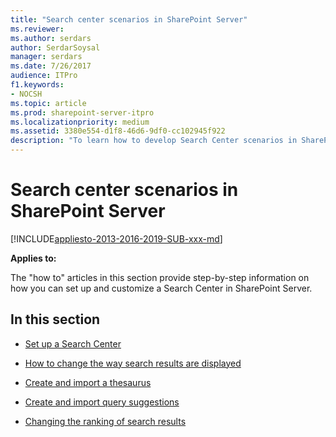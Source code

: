 ```yaml
---
title: "Search center scenarios in SharePoint Server"
ms.reviewer: 
ms.author: serdars
author: SerdarSoysal
manager: serdars
ms.date: 7/26/2017
audience: ITPro
f1.keywords:
- NOCSH
ms.topic: article
ms.prod: sharepoint-server-itpro
ms.localizationpriority: medium
ms.assetid: 3380e554-d1f8-46d6-9df0-cc102945f922
description: "To learn how to develop Search Center scenarios in SharePoint Server, see this section."
---
```


# Search center scenarios in SharePoint Server

[!INCLUDE[appliesto-2013-2016-2019-SUB-xxx-md](../includes/appliesto-2013-2016-2019-SUB-xxx-md.md)] 
  
 **Applies to:**
  
The "how to" articles in this section provide step-by-step information on how you can set up and customize a Search Center in SharePoint Server.
  
## In this section

- [Set up a Search Center](set-up-a-search-center.md)
    
- [How to change the way search results are displayed](how-to-change-the-way-search-results-are-displayed.md)
    
- [Create and import a thesaurus](create-and-import-a-thesaurus.md)
    
- [Create and import query suggestions](create-and-import-query-suggestions.md)
    
- [Changing the ranking of search results](changing-the-ranking-of-search-results.md)
    

